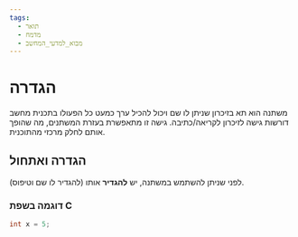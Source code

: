 ```yaml
---
tags:
  - תואר
  - מדמח
  - מבוא_למדעי_המחשב
---
```

# הגדרה
משתנה הוא תא בזיכרון שניתן לו שם ויכול להכיל ערך
כמעט כל הפעולו בתכנית מחשב דורשות גישה לזיכרון לקריאה/כתיבה. גישה זו מתאפשרת בעזרת המשתנים, מה שהופך אותם לחלק מרכזי מהתוכנית.

## הגדרה ואתחול
לפני שניתן להשתמש במשתנה, יש **להגדיר** אותו (להגדיר לו שם וטיפוס).
### דוגמה בשפת C
```c
int x = 5;
```